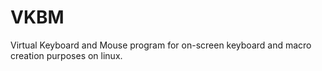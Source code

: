 # VKBM
Virtual Keyboard and Mouse program for on-screen keyboard and macro creation purposes on linux.
